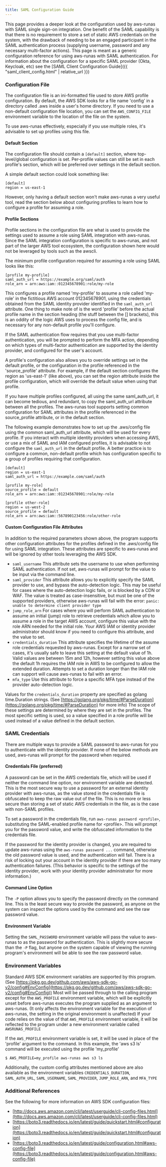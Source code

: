 ```yaml
---
title: SAML Configuration Guide
---
```

This page provides a deeper look at the configuration used by aws-runas with SAML single sign-on integration.  One
benefit of the SAML capability is that there is no requirement to store a set of static AWS credentials on the system,
with the drawback of needing to be an engaged participant in the SAML authentication process (supplying username, password
and any necessary multi-factor actions).  This page is meant as a generic configuration reference for using aws-runas
with SAML authentication.  For information about the configuration for a specific SAML provider (Okta, Keycloak, etc)
see the [SAML Client Configuration Guide]({{ "saml_client_config.html" | relative_url }})


### Configuration File
The configuration file is an ini-formatted file used to store AWS profile configuration. By default, the AWS SDK looks
for a file name 'config' in a directory called .aws inside a user's home directory. If you need to use a non-default
configuration file location, you can set the `AWS_CONFIG_FILE` environment variable to the location of the file on the
system.

To use aws-runas effectively, especially if you use multiple roles, it's advisable to set up profiles using this file.

#### Default Section
The configuration file should contain a `[default]` section, where top-level/global configuration is set.  Per-profile
values can still be set in each profile's section, which will be preferred over settings in the default section.

A simple default section could look something like:

```text
[default]
region = us-east-1
```

However, only having a default section won't make aws-runas a very useful tool, read the section below about configuring
profiles to learn how to configure a profile for assuming a role.

#### Profile Sections
Profile sections in the configuration file are what is used to provide the settings used to assume a role using SAML
integration with aws-runas.  Since the SAML integration configuration is specific to aws-runas, and not part of the
larger AWS tool ecosystem, the configuration shown here would not be leveraged by tools such as the awscli.

The minimum profile configuration required for assuming a role using SAML looks like this:

```text
[profile my-profile]
saml_auth_url = https://example.org/saml/auth
role_arn = arn:aws:iam::012345678901:role/my-role
```

This configures a profile named 'my-profile' to assume a role called 'my-role' in the fictitious AWS account
012345678901, using the credentials obtained from the SAML identity provider identified in the `saml_auth_url` attribute.
One thing to make note of is the word 'profile' before the actual profile name in the section heading (the stuff between
the [] brackets), this is an oddity of the logic AWS uses to process the config file, and is necessary for any non-default
profile you'll configure.

If the SAML authentication flow requires that you use multi-factor authentication, you will be prompted to perform the MFA
action, depending on which types of multi-factor authentication are supported by the identity provider, and configured
for the user's account.

A profile's configuration also allows you to override settings set in the default profile, or the configuration in the
profile referenced in the 'source_profile' attribute. For example, if the default section configures the region as
'us-east-1' (like above), you can set the region attribute inside the profile configuration, which will override the
default value when using that profile.

If you have multiple profiles configured, all using the same saml_auth_url, it can become tedious, and redundant, to copy
the saml_auth_url attribute between all the profiles. The aws-runas tool supports setting common configuration for SAML
attributes in the profile referenced in the source_profile attribute, or in the default section.

The following example demonstrates how to set up the .aws/config file using the common saml_auth_url attribute, which will
be used for every profile.  If you interact with multiple identity providers when accessing AWS, or use a mix of SAML and
IAM configured profiles, it is advisable to not configure the `saml_auth_url` in the default profile.  A better practice
is to configure a common, non-default profile which has configuration specific to a group of profiles requiring that
configuration.

```text
[default]
region = us-east-1
saml_auth_url = https://example.com/saml/auth

[profile my-role]
source_profile = default
role_arn = arn:aws:iam::012345678901:role/my-role

[profile other-role]
region = us-west-2
source_profile = default
role_arn = arn:aws:iam::567890123456:role/other-role
```

#### Custom Configuration File Attributes
In addition to the required parameters shown above, the program supports other configuration attributes for the profiles
defined in the .aws/config file for using SAML integration. These attributes are specific to aws-runas and will be
ignored by other tools leveraging the AWS SDK.

* `saml_username` This attribute sets the username to use when performing SAML authentication.  If not set, aws-runas
  will prompt for the value to be input via the command line.
* `saml_provider` This attribute allows you to explicitly specify the SAML provider to use, and bypass the auto-detection
  logic.  This may be useful for cases where the auto-detection logic fails, or is blocked by a CDN or WAF.  The value is
  treated as case-insensitive, but must be one of the supported providers, otherwise aws-runas will fail
  with the error: `panic: unable to determine client provider type`
* `jump_role_arn` For cases where you will perform SAML authentication to assume an initial (jump) role to retrieve
  credentials which allow you to assume a role in the target AWS account, configure this value with the role ARN needed
  for the initial role.  Your AWS IAM or identity provider administrator should know if you need to configure this
  attribute, and the value to set.
* `credentials_duration` This attribute specifies the lifetime of the assume role credentials requested by aws-runas.
  Except for a narrow set of cases, it's usually safe to leave this setting at the default value of 1h. Valid
  values are between 15m and 12h, however setting this value above the default 1h requires the IAM role in AWS to be
  configured to allow the extended duration. Attempts to set a duration longer than the IAM role can support will cause
  aws-runas to fail with an error.
* `mfa_type` Use this attribute to force a specific MFA type instead of the provider auto-detection logic.

Values for the `credentials_duration` property are specified as golang time.Duration strings.
(See [https://golang.org/pkg/time/#ParseDuration](https://golang.org/pkg/time/#ParseDuration) for more info)  The scope
of these settings are determined by where they are set in the profiles.  The most specific setting is used, so a value
specified in a role profile will be used instead of a value defined in the default section.


### SAML Credentials
There are multiple ways to provide a SAML password to aws-runas for you to authenticate with the identity provider.  If
none of the below methods are used, aws-runas will prompt for the password when required.

#### Credentials File (preferred)
A password can be set in the AWS credentials file, which will be used if neither the command line option, nor environment
variable are detected.  This is the most secure way to use a password for an external identity provider with aws-runas,
as the value stored in the credentials file is obfuscated to keep the raw value out of the file.  This is no more or less
secure than storing a set of static AWS credentials in the file, as is the case with non-SAML profiles.

To set a password in the credentials file, run `aws-runas password <profile>`, substituting the SAML-enabled profile name
for \<profile\>.  This will prompt you for the password value, and write the obfuscated information to the credentials file.

If the password for the identity provider is changed, you are required to update aws-runas using the `aws-runas password ...`
command, otherwise the old password value is used, and the authentication will fail. There is a risk of locking out your
account in the identity provider if there are too many authentication failures. (This behavior is specific to the settings
of the identity provider, work with your identity provider administrator for more information.)

#### Command Line Option
The `-P` option allows you to specify the password directly on the command line.  This is the least secure way to
provide the password, as anyone on the system can inspect the options used by the command and see the raw password value.

#### Environment Variable
Setting the `SAML_PASSWORD` environment variable will pass the value to aws-runas to as the password for authentication.
This is slightly more secure than the `-P` flag, but anyone on the system capable of viewing the running program's
environment will be able to see the raw password value.


### Environment Variables
Standard AWS SDK environment variables are supported by this program. (See
[https://pkg.go.dev/github.com/aws/aws-sdk-go-v2/config#EnvConfig](https://pkg.go.dev/github.com/aws/aws-sdk-go-v2/config#EnvConfig))
Most will be passed through to the calling program except for the `AWS_PROFILE` environment variable, which will be explicitly
unset before aws-runas executes the program supplied as an argument to aws-runas. (It only affects the environment
variable for the execution of aws-runas, the setting in the original environment is unaffected)  If your code relies on
the value of that `AWS_PROFILE` environment variable, it will be reflected to the program under a new environment
variable called `AWSRUNAS_PROFILE`

If the `AWS_PROFILE` environment variable is set, it will be used in place of the 'profile' argument to the command. In
this example, the 'aws s3 ls' command will be executed using the profile 'my_profile'

```text
$ AWS_PROFILE=my_profile aws-runas aws s3 ls
```

Additionally, the custom config attributes mentioned above are also available as the environment variables
`CREDENTIALS_DURATION`, `SAML_AUTH_URL`, `SAML_USERNAME`, `SAML_PROVIDER`, `JUMP_ROLE_ARN`, and `MFA_TYPE`


### Additional References
See the following for more information on AWS SDK configuration files:

* [http://docs.aws.amazon.com/cli/latest/userguide/cli-config-files.html](http://docs.aws.amazon.com/cli/latest/userguide/cli-config-files.html)
* [https://boto3.readthedocs.io/en/latest/guide/quickstart.html#configuration](https://boto3.readthedocs.io/en/latest/guide/quickstart.html#configuration)
* [https://boto3.readthedocs.io/en/latest/guide/configuration.html#aws-config-file](https://boto3.readthedocs.io/en/latest/guide/configuration.html#aws-config-file)
